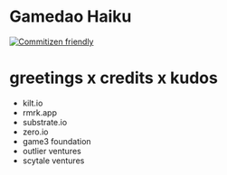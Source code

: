 # Gamedao Haiku

[![Commitizen friendly](https://img.shields.io/badge/commitizen-friendly-brightgreen.svg)](http://commitizen.github.io/cz-cli/)

# greetings x credits x kudos

- kilt.io
- rmrk.app
- substrate.io
- zero.io
- game3 foundation
- outlier ventures
- scytale ventures
